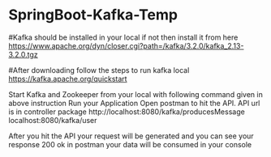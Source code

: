 # SpringBoot-Kafka-Temp

#Kafka should be installed in your local if not then install it from here
https://www.apache.org/dyn/closer.cgi?path=/kafka/3.2.0/kafka_2.13-3.2.0.tgz

#After downloading follow the steps to run kafka local
https://kafka.apache.org/quickstart

Start Kafka and Zookeeper from your local with following command given in above instruction
Run your Application 
Open postman to hit the API.
API url is in controller package
http://localhost:8080/kafka/producesMessage
localhost:8080/kafka/user

After you hit the API your request will be generated and you can see your response 200 ok in postman
your data will be consumed in your console
